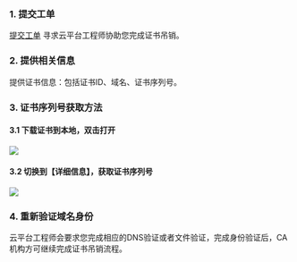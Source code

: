 ### 1. 提交工单

[提交工单](http://console.tce.fsphere.cn/workorder/category) 寻求云平台工程师协助您完成证书吊销。

### 2. 提供相关信息

提供证书信息：包括证书ID、域名、证书序列号。

### 3. 证书序列号获取方法

#### 3.1 下载证书到本地，双击打开
![](http://imgcache.tcecqpoc.fsphere.cn/image/mc.qcloudimg.com/static/img/c0e38aa02af80cb897e2ee3361296971/1.png)
#### 3.2 切换到【详细信息】，获取证书序列号
![](http://imgcache.tcecqpoc.fsphere.cn/image/mc.qcloudimg.com/static/img/648022f9b6c7decc68c1a13460937afa/2.png)

### 4. 重新验证域名身份
云平台工程师会要求您完成相应的DNS验证或者文件验证，完成身份验证后，CA机构方可继续完成证书吊销流程。

